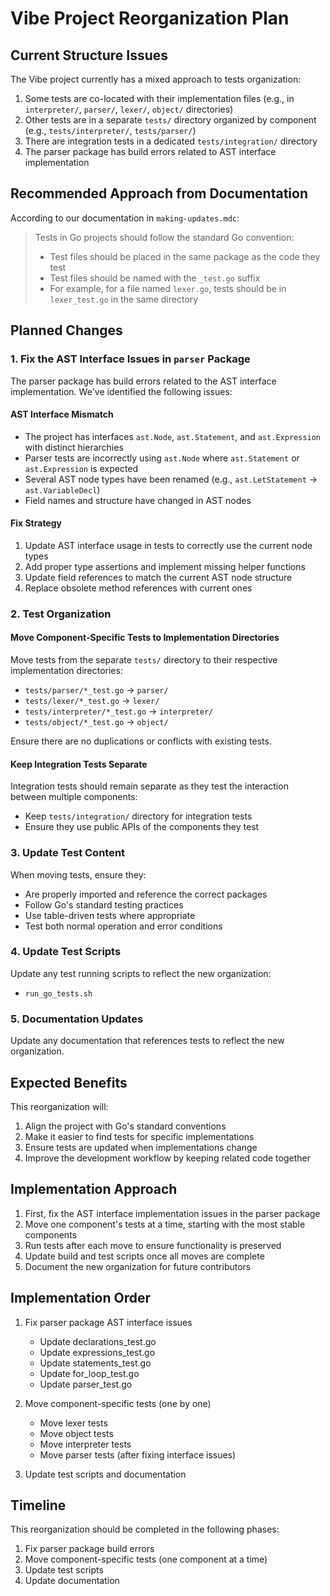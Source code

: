 # Vibe Project Reorganization Plan

## Current Structure Issues

The Vibe project currently has a mixed approach to tests organization:

1. Some tests are co-located with their implementation files (e.g., in `interpreter/`, `parser/`, `lexer/`, `object/` directories)
2. Other tests are in a separate `tests/` directory organized by component (e.g., `tests/interpreter/`, `tests/parser/`)
3. There are integration tests in a dedicated `tests/integration/` directory
4. The parser package has build errors related to AST interface implementation

## Recommended Approach from Documentation

According to our documentation in `making-updates.mdc`:

> Tests in Go projects should follow the standard Go convention:
> - Test files should be placed in the same package as the code they test
> - Test files should be named with the `_test.go` suffix
> - For example, for a file named `lexer.go`, tests should be in `lexer_test.go` in the same directory

## Planned Changes

### 1. Fix the AST Interface Issues in `parser` Package

The parser package has build errors related to the AST interface implementation. We've identified the following issues:

#### AST Interface Mismatch
- The project has interfaces `ast.Node`, `ast.Statement`, and `ast.Expression` with distinct hierarchies
- Parser tests are incorrectly using `ast.Node` where `ast.Statement` or `ast.Expression` is expected
- Several AST node types have been renamed (e.g., `ast.LetStatement` → `ast.VariableDecl`)
- Field names and structure have changed in AST nodes

#### Fix Strategy
1. Update AST interface usage in tests to correctly use the current node types
2. Add proper type assertions and implement missing helper functions
3. Update field references to match the current AST node structure
4. Replace obsolete method references with current ones

### 2. Test Organization

#### Move Component-Specific Tests to Implementation Directories

Move tests from the separate `tests/` directory to their respective implementation directories:

- `tests/parser/*_test.go` → `parser/`
- `tests/lexer/*_test.go` → `lexer/`
- `tests/interpreter/*_test.go` → `interpreter/`
- `tests/object/*_test.go` → `object/`

Ensure there are no duplications or conflicts with existing tests.

#### Keep Integration Tests Separate

Integration tests should remain separate as they test the interaction between multiple components:

- Keep `tests/integration/` directory for integration tests
- Ensure they use public APIs of the components they test

### 3. Update Test Content

When moving tests, ensure they:
- Are properly imported and reference the correct packages
- Follow Go's standard testing practices
- Use table-driven tests where appropriate
- Test both normal operation and error conditions

### 4. Update Test Scripts

Update any test running scripts to reflect the new organization:
- `run_go_tests.sh`

### 5. Documentation Updates

Update any documentation that references tests to reflect the new organization.

## Expected Benefits

This reorganization will:
1. Align the project with Go's standard conventions
2. Make it easier to find tests for specific implementations
3. Ensure tests are updated when implementations change
4. Improve the development workflow by keeping related code together

## Implementation Approach

1. First, fix the AST interface implementation issues in the parser package
2. Move one component's tests at a time, starting with the most stable components
3. Run tests after each move to ensure functionality is preserved
4. Update build and test scripts once all moves are complete
5. Document the new organization for future contributors

## Implementation Order

1. Fix parser package AST interface issues
   - Update declarations_test.go
   - Update expressions_test.go
   - Update statements_test.go
   - Update for_loop_test.go
   - Update parser_test.go

2. Move component-specific tests (one by one)
   - Move lexer tests
   - Move object tests
   - Move interpreter tests
   - Move parser tests (after fixing interface issues)

3. Update test scripts and documentation

## Timeline

This reorganization should be completed in the following phases:
1. Fix parser package build errors
2. Move component-specific tests (one component at a time)
3. Update test scripts
4. Update documentation
